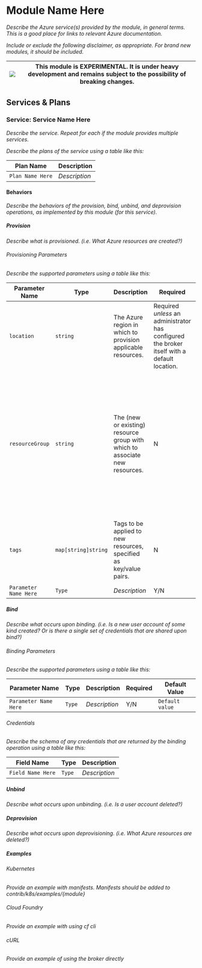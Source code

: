 # Module Name Here

_Describe the Azure service(s) provided by the module, in general terms. This is
a good place for links to relevant Azure documentation._

_Include or exclude the following disclaimer, as appropriate. For brand new
modules, it should be included._

|![](https://upload.wikimedia.org/wikipedia/commons/thumb/1/17/Warning.svg/50px-Warning.svg.png) | This module is EXPERIMENTAL. It is under heavy development and remains subject to the possibility of breaking changes. |
|---|---|

## Services & Plans

### Service: Service Name Here

_Describe the service. Repeat for each if the module provides multiple
services._

_Describe the plans of the service using a table like this:_

| Plan Name | Description |
|-----------|-------------|
| `Plan Name Here` | _Description_ |

#### Behaviors

_Describe the behaviors of the provision, bind, unbind, and deprovision
operations, as implemented by this module (for this service)._

##### Provision
  
_Describe what is provisioned. (i.e. What Azure resources are created?)_

###### Provisioning Parameters

_Describe the supported parameters using a table like this:_

| Parameter Name | Type | Description | Required | Default Value |
|----------------|------|-------------|----------|---------------|
| `location` | `string` | The Azure region in which to provision applicable resources. | Required _unless_ an administrator has configured the broker itself with a default location. | The broker's default location, if configured. |
| `resourceGroup` | `string` | The (new or existing) resource group with which to associate new resources. | N | If an administrator has configured the broker itself with a default resource group and nonde is specified, that default will be applied, otherwise, a new resource group will be created with a UUID as its name. |
| `tags` | `map[string]string` | Tags to be applied to new resources, specified as key/value pairs. | N | Tags (even if none are specified) are automatically supplemented with `heritage: open-service-broker-azure`. |
| `Parameter Name Here` | `Type` | _Description_ | Y/N |  `Default value` |
  
##### Bind
  
_Describe what occurs upon binding. (i.e. Is a new user account of some kind
created? Or is there a single set of credentials that are shared upon bind?)_

###### Binding Parameters

_Describe the supported parameters using a table like this:_

| Parameter Name | Type | Description | Required | Default Value |
|----------------|------|-------------|----------|---------------|
| `Parameter Name Here` | `Type` | _Description_ | Y/N |  `Default value` |


###### Credentials

_Describe the schema of any credentials that are returned by the binding
operation using a table like this:_

| Field Name | Type | Description |
|------------|------|-------------|
| `Field Name Here` | `Type` | _Description_ |

##### Unbind

_Describe what occurs upon unbinding. (i.e. Is a user account deleted?)_
  
##### Deprovision

_Describe what occurs upon deprovisioning. (i.e. What Azure resources are
deleted?)_

##### Examples

###### Kubernetes

_Provide an example with manifests. Manifests should be added to contrib/k8s/examples/{module}_

###### Cloud Foundry

_Provide an example with using cf cli_

###### cURL

_Provide an example of using the broker directly_